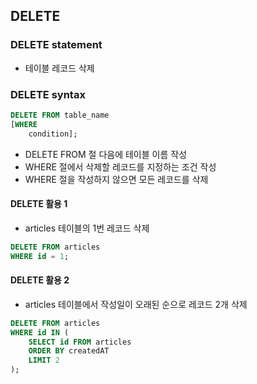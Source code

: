 ## DELETE
### DELETE statement
- 테이블 레코드 삭제

### DELETE syntax
~~~SQL
DELETE FROM table_name
[WHERE
    condition];
~~~
- DELETE FROM 절 다음에 테이블 이름 작성
- WHERE 절에서 삭제할 레코드를 지정하는 조건 작성
- WHERE 절을 작성하지 않으면 모든 레코드를 삭제

#### DELETE 활용 1
- articles 테이블의 1번 레코드 삭제
~~~SQL
DELETE FROM articles
WHERE id = 1;
~~~

#### DELETE 활용 2
- articles 테이블에서 작성일이 오래된 순으로 레코드 2개 삭제
~~~SQL
DELETE FROM articles
WHERE id IN (
    SELECT id FROM articles
    ORDER BY createdAT
    LIMIT 2
);
~~~